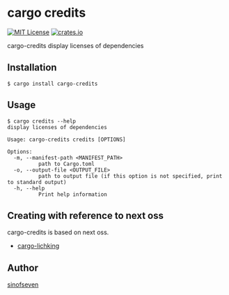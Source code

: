 cargo credits
=======

[![MIT License](http://img.shields.io/badge/license-MIT-blue.svg?style=flat-square)][license]
[![crates.io](https://img.shields.io/crates/v/cargo-credits.svg)](https://crates.io/crates/cargo-credits)

[license]: https://github.com/sinofseven/cargo-credits/blob/master/LICENSE

cargo-credits display licenses of dependencies

## Installation

```console
$ cargo install cargo-credits
```

## Usage

```console
$ cargo credits --help
display licenses of dependencies

Usage: cargo-credits credits [OPTIONS]

Options:
  -m, --manifest-path <MANIFEST_PATH>
          path to Cargo.toml
  -o, --output-file <OUTPUT_FILE>
          path to output file (if this option is not specified, print to standard output)
  -h, --help
          Print help information
```

## Creating with reference to next oss
cargo-credits is based on next oss.

- [cargo-lichking](https://github.com/Nemo157/cargo-lichking)

## Author

[sinofseven](https://github.com/sinofseven)
